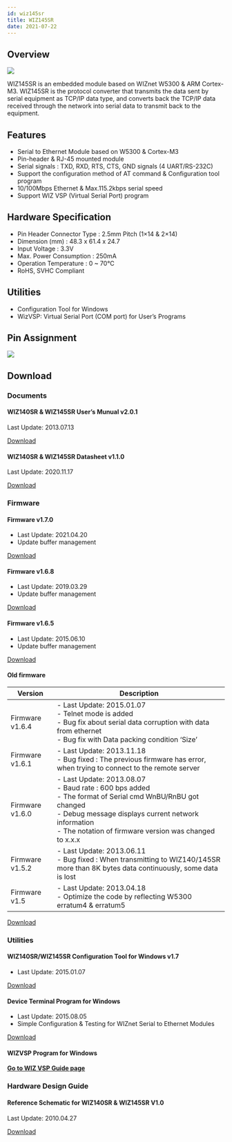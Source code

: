```yaml
---
id: wiz145sr
title: WIZ145SR
date: 2021-07-22
---
```


## Overview

![](https://d3cmhcsnvv7jc.cloudfront.net/docs/img/products/wiz145sr/wiz145sr-2-300.jpg)

WIZ145SR is an embedded module based on WIZnet W5300 &  ARM Cortex-M3. WIZ145SR is the protocol converter that transmits the data sent by serial equipment as TCP/IP data type, and converts back the TCP/IP data received through the network into serial data to transmit back to the equipment.

## Features

- Serial to Ethernet Module based on W5300 & Cortex-M3
- Pin-header & RJ-45 mounted module
- Serial signals : TXD, RXD, RTS, CTS, GND signals (4 UART/RS-232C)
- Support the configuration method of AT command & Configuration tool program
- 10/100Mbps Ethernet & Max.115.2kbps serial speed
- Support WIZ VSP (Virtual Serial Port) program

## Hardware Specification

- Pin Header Connector Type : 2.5mm Pitch (1×14 & 2×14)
- Dimension (mm) : 48.3 x 61.4 x 24.7
- Input Voltage : 3.3V
- Max. Power Consumption : 250mA
- Operation Temperature : 0 ~ 70℃
- RoHS, SVHC Compliant

## Utilities

- Configuration Tool for Windows
- WizVSP: Virtual Serial Port (COM port) for User’s Programs

## Pin Assignment

![](https://d3cmhcsnvv7jc.cloudfront.net/docs/img/products/wiz145sr/pin_map.jpg)

## Download

### Documents

#### WIZ140SR & WIZ145SR User’s Munual v2.0.1

Last Update: 2013.07.13

<a href="https://d3cmhcsnvv7jc.cloudfront.net/docs/img/products/wiz140sr/WIZ14xSR_UM_v201e.pdf" target="_blank">Download</a>

#### WIZ140SR & WIZ145SR Datasheet v1.1.0

Last Update: 2020.11.17

<a href="https://d3cmhcsnvv7jc.cloudfront.net/docs/img/products/wiz140sr/WIZ140SR_WIZ145SR_DS_V110e.pdf" target="_blank">Download</a>

### Firmware

#### Firmware v1.7.0

- Last Update: 2021.04.20
- Update buffer management

<a href="https://d3cmhcsnvv7jc.cloudfront.net/docs/img/products/wiz140sr/WIZ140v1_7_0_210209.zip" target="_blank">Download</a>

#### Firmware v1.6.8

- Last Update: 2019.03.29
- Update buffer management

<a href="https://d3cmhcsnvv7jc.cloudfront.net/docs/img/products/wiz140sr/WIZ140v1_6_8_190209.zip" target="_blank">Download</a>

#### Firmware v1.6.5

- Last Update: 2015.06.10
- Update buffer management

<a href="https://d3cmhcsnvv7jc.cloudfront.net/docs/img/products/wiz140sr/WIZ140v1_6_5_150610.zip" target="_blank">Download</a>

#### Old firmware

| Version         | Description                                                                                                                                                                                                                             |
| --------------- | --------------------------------------------------------------------------------------------------------------------------------------------------------------------------------------------------------------------------------------- |
| Firmware v1.6.4 | - Last Update: 2015.01.07<br />- Telnet mode is added<br />- Bug fix about serial data corruption with data from ethernet<br />- Bug fix with Data packing condition ‘Size’                                                             |
| Firmware v1.6.1 | - Last Update: 2013.11.18<br />- Bug fixed : The previous firmware has error, when trying to connect to the remote server                                                                                                               |
| Firmware v1.6.0 | - Last Update: 2013.08.07<br />- Baud rate : 600 bps added<br />- The format of Serial cmd WnBU/RnBU got changed<br />- Debug message displays current network information<br />- The notation of firmware version was changed to x.x.x |
| Firmware v1.5.2 | - Last Update: 2013.06.11<br />- Bug fixed : When transmitting to WIZ140/145SR more than  8K bytes data continuously, some data is lost                                                                                                 |
| Firmware v1.5   | - Last Update: 2013.04.18<br />- Optimize the code by reflecting W5300 erratum4 & erratum5                                                                                                                                              |

<a href="https://d3cmhcsnvv7jc.cloudfront.net/docs/img/products/wiz140sr/WIZ14x_old_FW.zip" target="_blank">Download</a>

### Utilities

#### WIZ140SR/WIZ145SR Configuration Tool for Windows v1.7

- Last Update: 2015.01.07

<a href="https://d3cmhcsnvv7jc.cloudfront.net/docs/img/products/wiz140sr/WIZ14xSRConfig_Rev1_7.zip" target="_blank">Download</a>

#### Device Terminal Program for Windows

- Last Update: 2015.08.05
- Simple Configuration & Testing for WIZnet Serial to Ethernet Modules

<a href="https://d3cmhcsnvv7jc.cloudfront.net/docs/img/products/wiz100sr/Device_Terminal.zip" target="_blank">Download</a>

#### WIZVSP Program for Windows

[**Go to WIZ VSP Guide page**](./../serial-to-ethernet-guide.md#wiz-vsp)

### Hardware Design Guide

#### Reference Schematic for WIZ140SR & WIZ145SR V1.0

Last Update: 2010.04.27

<a href="https://d3cmhcsnvv7jc.cloudfront.net/docs/img/products/wiz140sr/WIZ14xSR_Ref_Schematic.pdf" target="_blank">Download</a>